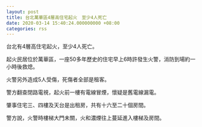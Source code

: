 ```yaml
---
layout: post
title: 台北萬華區4層高住宅起火　至少4人死亡
date: 2020-03-14 15:40:24.000000000 +08:00
categories: rss
---
```


台北有4層高住宅起火，至少4人死亡。

起火民居位於萬華區，一座50多年歷史的住宅早上6時許發生火警，消防到場約一小時後救熄。

火警另外造成5人受傷，死傷者全部是租客。

警方翻查閉路電視，起火前一樓有電線冒煙，懷疑是舊電線漏電。

肇事住宅三、四樓及天台是出租房，共有十六至二十個房間。

警方說，火警時樓梯大門未關，火和濃煙往上蔓延進入樓梯及房間。
